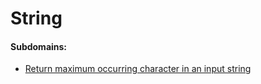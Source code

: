 # String

#### Subdomains:
- [Return maximum occurring character in an input string](./return-maximum-occurring-character-in-the-input-string)
